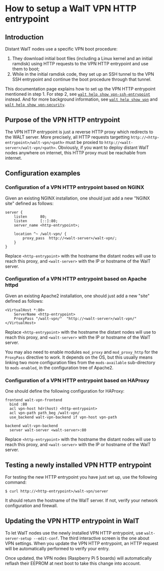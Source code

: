 # How to setup a WalT VPN HTTP entrypoint

## Introduction

Distant WalT nodes use a specific VPN boot procedure:
1. They download initial boot files (including a Linux kernel and an initial ramdisk) using HTTP requests to the VPN HTTP entrypoint and use them to boot;
2. While in the initial ramdisk code, they set up an SSH tunnel to the VPN SSH entrypoint and continue the boot procedure through that tunnel.

This documentation page explains how to set up the VPN HTTP entrypoint mentioned in step 1.
For step 2, see [`walt help show vpn-ssh-entrypoint`](vpn-ssh-entrypoint.md) instead.
And for more background information, see [`walt help show vpn`](vpn.md) and [`walt help show vpn-security`](vpn-security.md).


## Purpose of the VPN HTTP entrypoint

The VPN HTTP entrypoint is just a reverse HTTP proxy which redirects to the WALT server.
More precisely, all HTTP requests targetting `http://<http-entrypoint>/walt-vpn/<path>` must be proxied to `http://<walt-server>/walt-vpn/<path>`.
Obviously, if you want to deploy distant WalT nodes anywhere on internet, this HTTP proxy must be reachable from internet.


## Configuration examples

### Configuration of a VPN HTTP entrypoint based on NGINX

Given an existing NGINX installation, one should just add a new "NGINX site" defined as follows:
```
server {
    listen      80;
    listen      [::]:80;
    server_name <http-entrypoint>;

    location ^~ /walt-vpn/ {
        proxy_pass  http://<walt-server>/walt-vpn/;
    }
}
```

Replace `<http-entrypoint>` with the hostname the distant nodes will use to reach this proxy, and `<walt-server>` with the IP or hostname of the WalT server.


### Configuration of a VPN HTTP entrypoint based on Apache httpd

Given an existing Apache2 installation, one should just add a new "site" defined as follows:
```
<VirtualHost *:80>
    ServerName <http-entrypoint>
    ProxyPass "/walt-vpn/"  "http://<walt-server>/walt-vpn/"
</VirtualHost>
```

Replace `<http-entrypoint>` with the hostname the distant nodes will use to reach this proxy, and `<walt-server>` with the IP or hostname of the WalT server.

You may also need to enable modules `mod_proxy` and `mod_proxy_http` for the `ProxyPass` directive to work. It depends on the OS, but this usually means linking two more configuration files from the `mods-available` sub-directory to `mods-enabled`, in the configuration tree of Apache2.


### Configuration of a VPN HTTP entrypoint based on HAProxy

One should define the following configuration for HAProxy:
```
frontend walt-vpn-frontend
  bind :80
  acl vpn-host hdr(host) <http-entrypoint>
  acl vpn-path path_beg /walt-vpn/
  use_backend walt-vpn-backend if vpn-host vpn-path

backend walt-vpn-backend
  server walt-server <walt-server>:80
```

Replace `<http-entrypoint>` with the hostname the distant nodes will use to reach this proxy, and `<walt-server>` with the IP or hostname of the WalT server.


## Testing a newly installed VPN HTTP entrypoint

For testing the new HTTP entrypoint you have just set up, use the following command:
```
$ curl http://<http-entrypoint>/walt-vpn/server
```

It should return the hostname of the WalT server. If not, verify your network configuration and firewall.


## Updating the VPN HTTP entrypoint in WalT

To let WalT nodes use the newly installed VPN HTTP entrypoint, use `walt-server-setup --edit-conf`. The third interactive screen is the one about VPN settings. When you update the VPN HTTP entrypoint, an HTTP request will be automatically performed to verify your entry.

Once updated, the VPN nodes (Raspberry Pi 5 boards) will automatically reflash their EEPROM at next boot to take this change into account.
